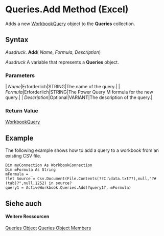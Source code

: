 
# Queries.Add Method (Excel)

Adds a new [WorkbookQuery](2a27186f-5e02-f026-bee2-b4c7aa852711.md) object to the **Queries** collection.


## Syntax

 _Ausdruck_. **Add**( _Name_,  _Formula_,  _Description_)

 _Ausdruck_ A variable that represents a **Queries** object.


### Parameters



| _Name_|Erforderlich|STRING|The name of the query.|
| _Formula_|Erforderlich|STRING|The Power Query M formula for the new query.|
| _Description_|Optional|VARIANT|The description of the query.|

### Return Value

[WorkbookQuery](2a27186f-5e02-f026-bee2-b4c7aa852711.md)


## Example

The following example shows how to add a query to a workbook from an existing CSV file.


```
Dim myConnection As WorkbookConnection
Dim mFormula As String
mFormula = _
?let Source = Csv.Document(File.Contents(??C:\data.txt??),null,"?#(tab)?",null,1252) in source?
query1 = ActiveWorkbook.Queries.Add(?query1?, mFormula)

```


## Siehe auch


#### Weitere Ressourcen


[Queries Object](3c16b2f6-8189-352a-4c4e-513bdb9c01d5.md)
[Queries Object Members](http://msdn.microsoft.com/library/115ddd43-ee03-f057-60a0-58841af95957%28Office.15%29.aspx)